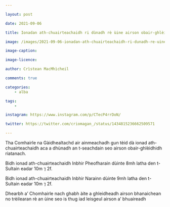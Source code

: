 ```yaml
---

layout: post

date: 2021-09-06

title: Ionadan ath-chuairteachaidh ri dùnadh rè ùine airson obair-ghlèidhidh riatanach

image: /images/2021-09-06-ionadan-ath-chuairteachaidh-ri-dunadh-re-uine-airson-obair-ghleidhidh-riatanach.jpg

image-caption:

image-licence:

author: Crìstean MacMhìcheil

comments: true

categories:
    - alba

tags:
    -

instagram: https://www.instagram.com/p/CTecP4rrDoN/

twitter: https://twitter.com/criomagan_/status/1434815236662509571

---
```


Tha Comhairle na Gàidhealtachd air ainmeachadh gun tèid dà ionad ath-chuairteachaidh aca a dhùnadh an t-seachdain seo airson obair-ghlèidhidh riatanach.

<!--more-->

Bidh ionad ath-chuairteachaidh Inbhir Pheofharain dùinte 8mh latha den t-Sultain eadar 10m ⁊ 2f.

Bidh ionad ath-chuairteachaidh Inbhir Narainn dùinte 9mh latha den t-Sultain eadar 10m ⁊ 2f.

Dhearbh a’ Chomhairle nach ghabh àite a ghleidheadh airson bhanaichean no trèilearan rè an ùine seo is thug iad leisgeul airson a’ bhuaireadh
